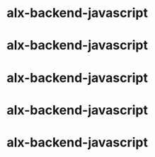 # alx-backend-javascript
# alx-backend-javascript
# alx-backend-javascript
# alx-backend-javascript
# alx-backend-javascript
